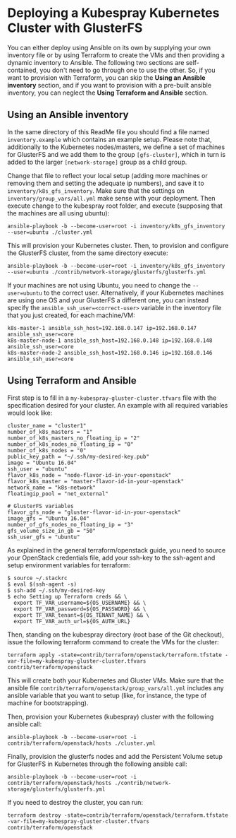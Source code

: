 # Deploying a Kubespray Kubernetes Cluster with GlusterFS

You can either deploy using Ansible on its own by supplying your own inventory file or by using Terraform to create the VMs and then providing a dynamic inventory to Ansible. The following two sections are self-contained, you don't need to go through one to use the other. So, if you want to provision with Terraform, you can skip the **Using an Ansible inventory** section, and if you want to provision with a pre-built ansible inventory, you can neglect the **Using Terraform and Ansible**  section.

## Using an Ansible inventory

In the same directory of this ReadMe file you should find a file named `inventory.example` which contains an example setup. Please note that, additionally to the Kubernetes nodes/masters, we define a set of machines for GlusterFS and we add them to the group `[gfs-cluster]`, which in turn is added to the larger `[network-storage]` group as a child group.

Change that file to reflect your local setup (adding more machines or removing them and setting the adequate ip numbers), and save it to `inventory/k8s_gfs_inventory`. Make sure that the settings on `inventory/group_vars/all.yml` make sense with your deployment. Then execute change to the kubespray root folder, and execute (supposing that the machines are all using ubuntu):

```
ansible-playbook -b --become-user=root -i inventory/k8s_gfs_inventory --user=ubuntu ./cluster.yml
```

This will provision your Kubernetes cluster. Then, to provision and configure the GlusterFS cluster, from the same directory execute:

```
ansible-playbook -b --become-user=root -i inventory/k8s_gfs_inventory --user=ubuntu ./contrib/network-storage/glusterfs/glusterfs.yml
```

If your machines are not using Ubuntu, you need to change the `--user=ubuntu` to the correct user. Alternatively, if your Kubernetes machines are using one OS and your GlusterFS a different one, you can instead specify the `ansible_ssh_user=<correct-user>` variable in the inventory file that you just created, for each machine/VM:

```
k8s-master-1 ansible_ssh_host=192.168.0.147 ip=192.168.0.147 ansible_ssh_user=core
k8s-master-node-1 ansible_ssh_host=192.168.0.148 ip=192.168.0.148 ansible_ssh_user=core
k8s-master-node-2 ansible_ssh_host=192.168.0.146 ip=192.168.0.146 ansible_ssh_user=core
```

## Using Terraform and Ansible

First step is to fill in a `my-kubespray-gluster-cluster.tfvars` file with the specification desired for your cluster. An example with all required variables would look like:

```
cluster_name = "cluster1"
number_of_k8s_masters = "1"
number_of_k8s_masters_no_floating_ip = "2"
number_of_k8s_nodes_no_floating_ip = "0"
number_of_k8s_nodes = "0"
public_key_path = "~/.ssh/my-desired-key.pub"
image = "Ubuntu 16.04"
ssh_user = "ubuntu"
flavor_k8s_node = "node-flavor-id-in-your-openstack" 
flavor_k8s_master = "master-flavor-id-in-your-openstack"
network_name = "k8s-network"
floatingip_pool = "net_external"

# GlusterFS variables
flavor_gfs_node = "gluster-flavor-id-in-your-openstack"
image_gfs = "Ubuntu 16.04"
number_of_gfs_nodes_no_floating_ip = "3"
gfs_volume_size_in_gb = "50"
ssh_user_gfs = "ubuntu"
```

As explained in the general terraform/openstack guide, you need to source your OpenStack credentials file, add your ssh-key to the ssh-agent and setup environment variables for terraform:

```
$ source ~/.stackrc
$ eval $(ssh-agent -s)
$ ssh-add ~/.ssh/my-desired-key
$ echo Setting up Terraform creds && \
  export TF_VAR_username=${OS_USERNAME} && \
  export TF_VAR_password=${OS_PASSWORD} && \
  export TF_VAR_tenant=${OS_TENANT_NAME} && \
  export TF_VAR_auth_url=${OS_AUTH_URL}
```

Then, standing on the kubespray directory (root base of the Git checkout), issue the following terraform command to create the VMs for the cluster:

```
terraform apply -state=contrib/terraform/openstack/terraform.tfstate -var-file=my-kubespray-gluster-cluster.tfvars contrib/terraform/openstack
```

This will create both your Kubernetes and Gluster VMs. Make sure that the ansible file `contrib/terraform/openstack/group_vars/all.yml` includes any ansible variable that you want to setup (like, for instance, the type of machine for bootstrapping).

Then, provision your Kubernetes (kubespray) cluster with the following ansible call:

```
ansible-playbook -b --become-user=root -i contrib/terraform/openstack/hosts ./cluster.yml
```

Finally, provision the glusterfs nodes and add the Persistent Volume setup for GlusterFS in Kubernetes through the following ansible call:

```
ansible-playbook -b --become-user=root -i contrib/terraform/openstack/hosts ./contrib/network-storage/glusterfs/glusterfs.yml
```

If you need to destroy the cluster, you can run:

```
terraform destroy -state=contrib/terraform/openstack/terraform.tfstate -var-file=my-kubespray-gluster-cluster.tfvars contrib/terraform/openstack
```

